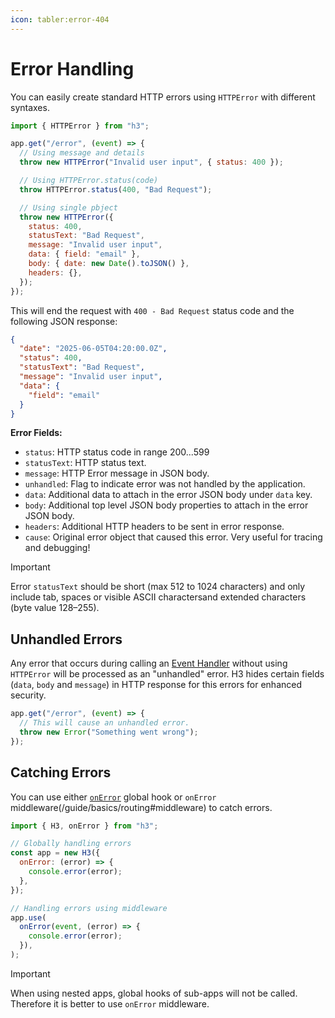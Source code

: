 ```yaml
---
icon: tabler:error-404
---
```


# Error Handling

You can easily create standard HTTP errors using `HTTPError` with different syntaxes.

```js
import { HTTPError } from "h3";

app.get("/error", (event) => {
  // Using message and details
  throw new HTTPError("Invalid user input", { status: 400 });

  // Using HTTPError.status(code)
  throw HTTPError.status(400, "Bad Request");

  // Using single pbject
  throw new HTTPError({
    status: 400,
    statusText: "Bad Request",
    message: "Invalid user input",
    data: { field: "email" },
    body: { date: new Date().toJSON() },
    headers: {},
  });
});
```

This will end the request with `400 - Bad Request` status code and the following JSON response:

```json
{
  "date": "2025-06-05T04:20:00.0Z",
  "status": 400,
  "statusText": "Bad Request",
  "message": "Invalid user input",
  "data": {
    "field": "email"
  }
}
```

**Error Fields:**

- `status`: HTTP status code in range 200...599
- `statusText`: HTTP status text.
- `message`: HTTP Error message in JSON body.
- `unhandled`: Flag to indicate error was not handled by the application.
- `data`: Additional data to attach in the error JSON body under `data` key.
- `body`: Additional top level JSON body properties to attach in the error JSON body.
- `headers`: Additional HTTP headers to be sent in error response.
- `cause`: Original error object that caused this error. Very useful for tracing and debugging!

> [!IMPORTANT]
> Error `statusText` should be short (max 512 to 1024 characters) and only include tab, spaces or visible ASCII charactersand extended characters (byte value 128–255).

## Unhandled Errors

Any error that occurs during calling an [Event Handler](/guide/basics/handler) without using `HTTPError` will be processed as an "unhandled" error. H3 hides certain fields (`data`, `body` and `message`) in HTTP response for this errors for enhanced security.

```js
app.get("/error", (event) => {
  // This will cause an unhandled error.
  throw new Error("Something went wrong");
});
```

## Catching Errors

You can use either [`onError`](/guide/api/h3#global-hooks) global hook or `onError` middleware(/guide/basics/routing#middleware) to catch errors.

```js
import { H3, onError } from "h3";

// Globally handling errors
const app = new H3({
  onError: (error) => {
    console.error(error);
  },
});

// Handling errors using middleware
app.use(
  onError(event, (error) => {
    console.error(error);
  }),
);
```

> [!IMPORTANT]
> When using nested apps, global hooks of sub-apps will not be called. Therefore it is better to use `onError` middleware.
